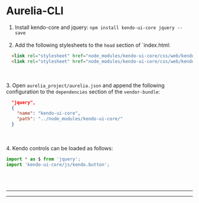 # Aurelia-CLI

1. Install kendo-core and jquery: `npm install kendo-ui-core jquery --save`
<br><br>
2. Add the following stylesheets to the `head` section of `index.html:
```html
  <link rel="stylesheet" href="node_modules/kendo-ui-core/css/web/kendo.common.core.min.css">
  <link rel="stylesheet" href="node_modules/kendo-ui-core/css/web/kendo.default.min.css">
```
<br><br>
3. Open `aurelia_project/aurelia.json` and append the following configuration to the `dependencies` section of the `vendor-bundle`:
```json
  "jquery",
  {
    "name": "kendo-ui-core",
    "path": "../node_modules/kendo-ui-core/"
  }
```
<br><br>
4. Kendo controls can be loaded as follows:
```javascript
import * as $ from 'jquery';
import 'kendo-ui-core/js/kendo.button';
```
<br><br>
***
***

